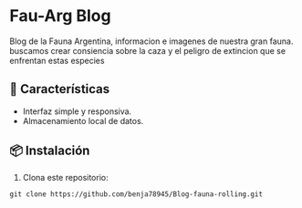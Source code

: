# Fau-Arg Blog

Blog de la Fauna Argentina, informacion e imagenes de nuestra gran fauna. buscamos crear consiencia sobre la caza y el peligro de extincion que se enfrentan estas especies

## 🚀 Características
- Interfaz simple y responsiva.
- Almacenamiento local de datos.

## 📦 Instalación
1. Clona este repositorio:

`git clone https://github.com/benja78945/Blog-fauna-rolling.git`
